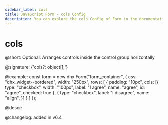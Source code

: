 ```yaml
---
sidebar_label: cols
title: JavaScript Form - cols Config 
description: You can explore the cols Config of Form in the documentation of the DHTMLX JavaScript UI library. Browse developer guides and API reference, try out code examples and live demos, and download a free 30-day evaluation version of DHTMLX Suite.
---
```


# cols

@short: Optional. Arranges controls inside the control group horizontally

@signature: {'cols?: object[];'}

@example:
const form = new dhx.Form("form_container", {
    css: "dhx_widget--bordered",
    width: "250px",
    rows: [
        {
            padding: "10px",
            cols: [{
                type: "checkbox",
                width: "100px",
                label: "I agree",
                name: "agree",
                id: "agree",
                checked: true
            },
            {
                type: "checkbox",
                label: "I disagree",
                name: "align",
            }]
        }
    ]
});

@descr:

@changelog: added in v6.4

[comment]: # (@related: form/how_to_start.md#initialize-form form/configuration.md#grouping-controls-in-form)

[comment]: # (@relatedapi: form/api/form_rows_config.md)
